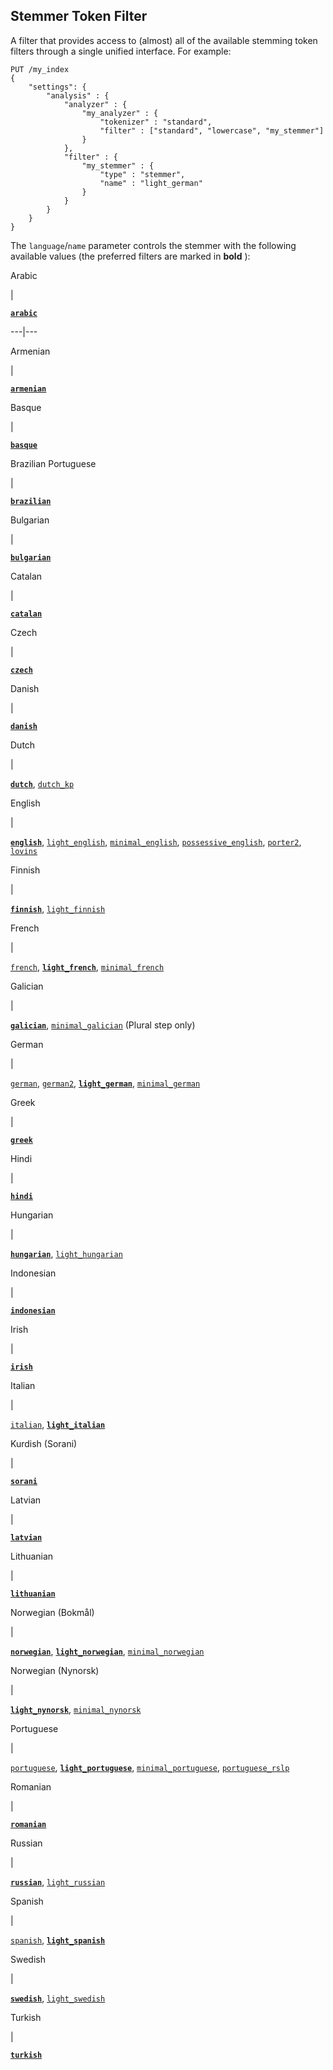 ## Stemmer Token Filter

A filter that provides access to (almost) all of the available stemming token filters through a single unified interface. For example:
    
    
    PUT /my_index
    {
        "settings": {
            "analysis" : {
                "analyzer" : {
                    "my_analyzer" : {
                        "tokenizer" : "standard",
                        "filter" : ["standard", "lowercase", "my_stemmer"]
                    }
                },
                "filter" : {
                    "my_stemmer" : {
                        "type" : "stemmer",
                        "name" : "light_german"
                    }
                }
            }
        }
    }

The `language`/`name` parameter controls the stemmer with the following available values (the preferred filters are marked in **bold** ):

Arabic 

| 

[**`arabic`**](http://lucene.apache.org/core/4_9_0/analyzers-common/org/apache/lucene/analysis/ar/ArabicStemmer.html)  
  
---|---  
  
Armenian 

| 

[**`armenian`**](http://snowball.tartarus.org/algorithms/armenian/stemmer.html)  
  
Basque 

| 

[**`basque`**](http://snowball.tartarus.org/algorithms/basque/stemmer.html)  
  
Brazilian Portuguese 

| 

[**`brazilian`**](http://lucene.apache.org/core/4_9_0/analyzers-common/org/apache/lucene/analysis/br/BrazilianStemmer.html)  
  
Bulgarian 

| 

[**`bulgarian`**](http://members.unine.ch/jacques.savoy/Papers/BUIR.pdf)  
  
Catalan 

| 

[**`catalan`**](http://snowball.tartarus.org/algorithms/catalan/stemmer.html)  
  
Czech 

| 

[**`czech`**](http://portal.acm.org/citation.cfm?id=1598600)  
  
Danish 

| 

[**`danish`**](http://snowball.tartarus.org/algorithms/danish/stemmer.html)  
  
Dutch 

| 

[**`dutch`**](http://snowball.tartarus.org/algorithms/dutch/stemmer.html), [`dutch_kp`](http://snowball.tartarus.org/algorithms/kraaij_pohlmann/stemmer.html)  
  
English 

| 

[**`english`**](http://snowball.tartarus.org/algorithms/porter/stemmer.html), [`light_english`](http://ciir.cs.umass.edu/pubfiles/ir-35.pdf), [`minimal_english`](http://www.researchgate.net/publication/220433848_How_effective_is_suffixing), [`possessive_english`](http://lucene.apache.org/core/4_9_0/analyzers-common/org/apache/lucene/analysis/en/EnglishPossessiveFilter.html), [`porter2`](http://snowball.tartarus.org/algorithms/english/stemmer.html), [`lovins`](http://snowball.tartarus.org/algorithms/lovins/stemmer.html)  
  
Finnish 

| 

[**`finnish`**](http://snowball.tartarus.org/algorithms/finnish/stemmer.html), [`light_finnish`](http://clef.isti.cnr.it/2003/WN_web/22.pdf)  
  
French 

| 

[`french`](http://snowball.tartarus.org/algorithms/french/stemmer.html), [**`light_french`**](http://dl.acm.org/citation.cfm?id=1141523), [`minimal_french`](http://dl.acm.org/citation.cfm?id=318984)  
  
Galician 

| 

[**`galician`**](http://bvg.udc.es/recursos_lingua/stemming.jsp), [`minimal_galician`](http://bvg.udc.es/recursos_lingua/stemming.jsp) (Plural step only)   
  
German 

| 

[`german`](http://snowball.tartarus.org/algorithms/german/stemmer.html), [`german2`](http://snowball.tartarus.org/algorithms/german2/stemmer.html), [**`light_german`**](http://dl.acm.org/citation.cfm?id=1141523), [`minimal_german`](http://members.unine.ch/jacques.savoy/clef/morpho.pdf)  
  
Greek 

| 

[**`greek`**](http://sais.se/mthprize/2007/ntais2007.pdf)  
  
Hindi 

| 

[**`hindi`**](http://computing.open.ac.uk/Sites/EACLSouthAsia/Papers/p6-Ramanathan.pdf)  
  
Hungarian 

| 

[**`hungarian`**](http://snowball.tartarus.org/algorithms/hungarian/stemmer.html), [`light_hungarian`](http://dl.acm.org/citation.cfm?id=1141523&dl=ACM&coll=DL&CFID=179095584&CFTOKEN=80067181)  
  
Indonesian 

| 

[**`indonesian`**](http://www.illc.uva.nl/Publications/ResearchReports/MoL-2003-02.text.pdf)  
  
Irish 

| 

[**`irish`**](http://snowball.tartarus.org/otherapps/oregan/intro.html)  
  
Italian 

| 

[`italian`](http://snowball.tartarus.org/algorithms/italian/stemmer.html), [**`light_italian`**](http://www.ercim.eu/publication/ws-proceedings/CLEF2/savoy.pdf)  
  
Kurdish (Sorani) 

| 

[**`sorani`**](http://lucene.apache.org/core/4_9_0/analyzers-common/org/apache/lucene/analysis/ckb/SoraniStemmer.html)  
  
Latvian 

| 

[**`latvian`**](http://lucene.apache.org/core/4_9_0/analyzers-common/org/apache/lucene/analysis/lv/LatvianStemmer.html)  
  
Lithuanian 

| 

[**`lithuanian`**](http://svn.apache.org/viewvc/lucene/dev/branches/lucene_solr_5_3/lucene/analysis/common/src/java/org/apache/lucene/analysis/lt/stem_ISO_8859_1.sbl?view=markup)  
  
Norwegian (Bokmål) 

| 

[**`norwegian`**](http://snowball.tartarus.org/algorithms/norwegian/stemmer.html), [**`light_norwegian`**](http://lucene.apache.org/core/4_9_0/analyzers-common/org/apache/lucene/analysis/no/NorwegianLightStemmer.html), [`minimal_norwegian`](http://lucene.apache.org/core/4_9_0/analyzers-common/org/apache/lucene/analysis/no/NorwegianMinimalStemmer.html)  
  
Norwegian (Nynorsk) 

| 

[**`light_nynorsk`**](http://lucene.apache.org/core/4_9_0/analyzers-common/org/apache/lucene/analysis/no/NorwegianLightStemmer.html), [`minimal_nynorsk`](http://lucene.apache.org/core/4_9_0/analyzers-common/org/apache/lucene/analysis/no/NorwegianMinimalStemmer.html)  
  
Portuguese 

| 

[`portuguese`](http://snowball.tartarus.org/algorithms/portuguese/stemmer.html), [**`light_portuguese`**](http://dl.acm.org/citation.cfm?id=1141523&dl=ACM&coll=DL&CFID=179095584&CFTOKEN=80067181), [`minimal_portuguese`](http://www.inf.ufrgs.br/~buriol/papers/Orengo_CLEF07.pdf), [`portuguese_rslp`](http://www.inf.ufrgs.br/\\~viviane/rslp/index.htm)  
  
Romanian 

| 

[**`romanian`**](http://snowball.tartarus.org/algorithms/romanian/stemmer.html)  
  
Russian 

| 

[**`russian`**](http://snowball.tartarus.org/algorithms/russian/stemmer.html), [`light_russian`](http://doc.rero.ch/lm.php?url=1000%2C43%2C4%2C20091209094227-CA%2FDolamic_Ljiljana_-_Indexing_and_Searching_Strategies_for_the_Russian_20091209.pdf)  
  
Spanish 

| 

[`spanish`](http://snowball.tartarus.org/algorithms/spanish/stemmer.html), [**`light_spanish`**](http://www.ercim.eu/publication/ws-proceedings/CLEF2/savoy.pdf)  
  
Swedish 

| 

[**`swedish`**](http://snowball.tartarus.org/algorithms/swedish/stemmer.html), [`light_swedish`](http://clef.isti.cnr.it/2003/WN_web/22.pdf)  
  
Turkish 

| 

[**`turkish`**](http://snowball.tartarus.org/algorithms/turkish/stemmer.html)
